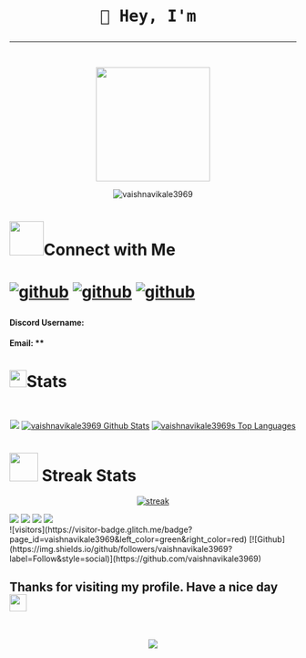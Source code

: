
<div align='center'>
<pre>
<h1><span class="wave">👋 Hey, I'm </span><hr/></h1>
<img src = "" width="200" height="200"/>
</pre>
</div>
<div>
<p align='center'>
 <img src="https://github-profile-trophy.vercel.app/?username=vaishnavikale3969&theme=monokai" alt="vaishnavikale3969" />
</p>
</div>
<div align='center>
<p>QOTD</p>
<img src = "https://quotes-github-readme.vercel.app/api?type=horizontal&theme=catppuccin_mocha">
</p>
</div>
<div>
<h1><img src= "https://media.giphy.com/media/v1.Y2lkPTc5MGI3NjExMDc1NTAyOGU3MzE5YzZhNzVjYTlmZGQxMmY5MmU3MDg5MDhjZDliNyZjdD1z/SA0bQNKtlZOxOiKuV9/giphy.gif" width="60px" height="40px">About Me</h1>
<h2>Description<hr/></h2>
<p><i></i></p>
</div>
<div>
<h2>Work Experience<hr/></h2>
<p><i></i></p>
</div>
<div>
<p><h2>Tech stack of the project<hr/></h2></p>
<p align="center">
<a href="/">
<img src="https://skillicons.dev/icons?i=" />
</a>
</p>
</p>
</div>
<div align='center'>
<h1><img src= "https://media.giphy.com/media/v1.Y2lkPTc5MGI3NjExMjM5YmI1MTkzNzM2MzkwZTYwOGMwNGRlMzJkNDg0N2Y0NWUyN2UwOSZjdD1z/afn6ts3eRHxQ5pZtZ9/giphy.gif" width="60" height="60px">Connect with Me<h1>
<p><a href="https://github.com/vaishnavikale3969"><img src="https://skillicons.dev/icons?i=github" style={{width:"20px", height:"20px"}} alt='github'/></a>
<a href = ""><img src="https://skillicons.dev/icons?i=twitter" style={{width:"20px", height:"20px"}} alt='github'/></a>
<a href = ""><img src="https://skillicons.dev/icons?i=linkedin" style={{width:"20px", height:"20px"}} alt='github'/></a>
<h4>Discord Username: </h4>
<h4>Email: **</h4>
</p>
</div>
<div>
<p><h1><img src="https://media.giphy.com/media/iY8CRBdQXODJSCERIr/giphy.gif" width="30px" height="30px">Stats</h1></p>
<br/>
 <p align="center">
 <img src = 'https://github-readme-activity-graph.cyclic.app/graph?username=vaishnavikale3969&theme=react-dark'/>
 <a href="https://github.com/vaishnavikale3969/github-readme-stats"><img alt="vaishnavikale3969 Github Stats" src="https://github-readme-stats.vercel.app/api?username=vaishnavikale3969&show_icons=true&count_private=true&theme=react&hide_border=true&bg_color=000000" /></a>
  <a href="https://github.com/vaishnavikale3969/github-readme-stats"><img alt="vaishnavikale3969s Top Languages" src="https://github-readme-stats.vercel.app/api/top-langs/?username=vaishnavikale3969&langs_count=20&count_private=true&layout=compact&theme=react&hide_border=true&bg_color=000000" /></a>
  </p>
  <p><h1><img src="https://media.giphy.com/media/v1.Y2lkPTc5MGI3NjExYWEwZDZmMTdhZGEzMWQ3ZDlmNGFmZGEwZGJjMDQ1NzAzODg3ZmRmZCZjdD1z/LM7mVNy0iAZpTBAkIH/giphy.gif" width="50px" height="50px"> Streak Stats</h1></p>
  <p align="center">
    <p align="center">
      <a href="https://github.com/vaishnavikale3969/github-readme-streak-stats">
          <img title="🔥 Get streak stats for your profile at git.io/streak-stats" alt=" streak" src="https://github-readme-streak-stats.herokuapp.com/?user=vaishnavikale3969&theme=black-ice&hide_border=true&stroke=0000&background=000000"/>
      </a>
    </p>
</div>
<div>
<img src = "https://img.shields.io/github/repo-size/vaishnavikale3969/vaishnavikale3969?label=Repo%20Size&style=for-the-badge&labelColor=black&color=20bf6b"/>
<img src = "https://img.shields.io/github/forks/vaishnavikale3969/vaishnavikale3969?&labelColor=black&color=0fb9b1&style=for-the-badge"/>
<img src = "https://img.shields.io/github/stars/vaishnavikale3969/vaishnavikale3969?&labelColor=black&color=f7b731&style=for-the-badge"/>
<img src = "https://img.shields.io/github/last-commit/vaishnavikale3969/vaishnavikale3969?logo=github&labelColor=black&color=d1d8e0&style=for-the-badge"/>
 </div>
<div>
 ![visitors](https://visitor-badge.glitch.me/badge?page_id=vaishnavikale3969&left_color=green&right_color=red)
[![Github](https://img.shields.io/github/followers/vaishnavikale3969?label=Follow&style=social)](https://github.com/vaishnavikale3969)
</div>
<p align ='center'>
<h2> Thanks for visiting my profile. Have a nice day  <img src="https://github.com/TheDudeThatCode/TheDudeThatCode/blob/master/Assets/Hi.gif" width="30"></h2>
 </p>
 <br/>
<p align="center">
  <img src="https://capsule-render.vercel.app/api?type=waving&color=gradient&height=100&section=footer"/>
</p>
</div>

</div>
